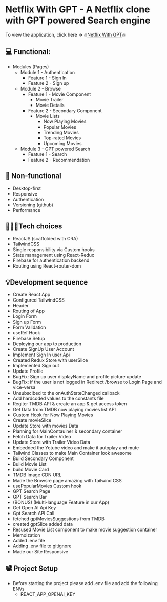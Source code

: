 # Netflix With GPT - A Netflix clone with GPT powered Search engine

To view the application, click here → 🔥[Netflix With GPT](https://netflixwithgpt.netlify.app/ "Netflix With GPT")🔥

## 💻 Functional: 
- Modules (Pages) 
    - Module 1 - Authentication
        - Feature 1 - Sign In
        - Feature 2 - Sign up
    - Module 2 - Browse
        - Feature 1 - Movie Component
            - Movie Trailer
            - Movie Details
        - Feature 2 - Secondary Component
            - Movie Lists
                - Now Playing Movies
                - Popular Movies
                - Trending Movies
                - Top-rated Movies
                - Upcoming Movies
    - Module 3 - GPT powered Search
        - Feature 1 - Search
        - Feature 2 - Recommendation

## 🎯 Non-functional
- Desktop-first
- Responsive
- Authentication
- Versioning (github)
- Performance 

## 👨🏻‍💻Tech choices
- ReactJS (scaffolded with CRA)
- TailwindCSS
- Single responsibility via Custom hooks
- State management using React-Redux
- Firebase for authentication backend
- Routing using React-router-dom



## 💡Development sequence
- Create React App
- Configured TailwindCSS 
- Header
- Routing of App
- Login Form
- Sign up Form
- Form Validation
- useRef Hook
- Firebase Setup
- Deploying our app to production
- Create SignUp User Account
- Implement Sign In user Api
- Created Redux Store with userSlice
- Implemented Sign out 
- Update Profile
- BugFix: Sign up user displayName and profile picture update
- BugFix: if the user is not logged in Redirect /browse to Login Page and vice-versa
- Unsubscibed to the onAuthStateChanged callback
- Add hardcoded values to the constants file
- Regiter TMDB API & create an app & get access token
- Get Data from TMDB now playing movies list API
- Custom Hook for Now Playing Movies
- Create movieSlice
- Update Store with movies Data
- Planning for MainContauiner & secondary container
- Fetch Data for Trailer Video
- Update Store with Trailer Video Data
- Embedded the Yotube video and make it autoplay and mute
- Tailwind Classes to make Main Container look awesome
- Build Secondary Component
- Build Movie List
- build Movie Card
- TMDB Image CDN URL
- Made the Browsre page amazing with Tailwind CSS
- usePopularMovies Custom hook
- GPT Search Page
- GPT Search Bar
- (BONUS) (Multi-language Feature in our App)
- Get Open AI Api Key 
- Gpt Search API Call
- fetched gptMoviesSuggestions from TMDB
- created gptSlice added data
- Resused Movie List component to make movie suggestion container
- Memoization
- Added .env file
- Adding .env file to gitignore
- Made our Site Responsive


## 📽️ Project Setup
- Before starting the project please add .env file and add the following ENVs
    - REACT_APP_OPENAI_KEY
    